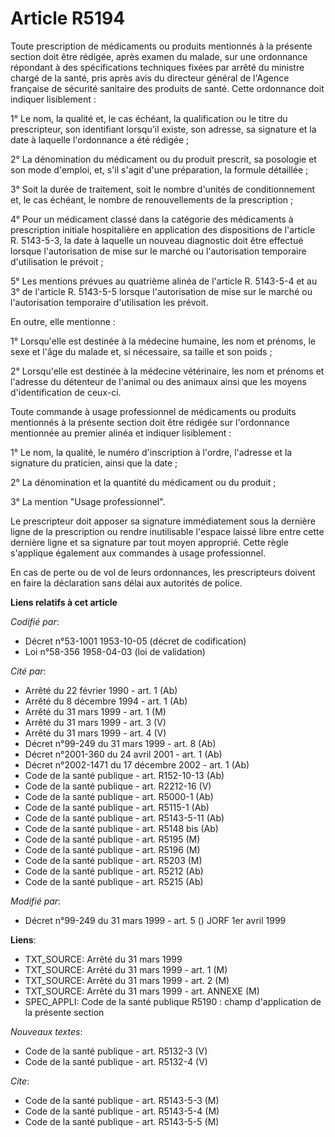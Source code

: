 # Article R5194

Toute prescription de médicaments ou produits mentionnés à la présente section doit être rédigée, après examen du malade, sur
une ordonnance répondant à des spécifications techniques fixées par arrêté du ministre chargé de la santé, pris après avis du
directeur général de l'Agence française de sécurité sanitaire des produits de santé. Cette ordonnance doit indiquer
lisiblement :

1° Le nom, la qualité et, le cas échéant, la qualification ou le titre du prescripteur, son identifiant lorsqu'il existe, son
adresse, sa signature et la date à laquelle l'ordonnance a été rédigée ;

2° La dénomination du médicament ou du produit prescrit, sa posologie et son mode d'emploi, et, s'il s'agit d'une
préparation, la formule détaillée ;

3° Soit la durée de traitement, soit le nombre d'unités de conditionnement et, le cas échéant, le nombre de renouvellements
de la prescription ;

4° Pour un médicament classé dans la catégorie des médicaments à prescription initiale hospitalière en application des
dispositions de l'article R. 5143-5-3, la date à laquelle un nouveau diagnostic doit être effectué lorsque l'autorisation de
mise sur le marché ou l'autorisation temporaire d'utilisation le prévoit ;

5° Les mentions prévues au quatrième alinéa de l'article R. 5143-5-4 et au 3° de l'article R. 5143-5-5 lorsque l'autorisation
de mise sur le marché ou l'autorisation temporaire d'utilisation les prévoit.

En outre, elle mentionne :

1° Lorsqu'elle est destinée à la médecine humaine, les nom et prénoms, le sexe et l'âge du malade et, si nécessaire, sa
taille et son poids ;

2° Lorsqu'elle est destinée à la médecine vétérinaire, les nom et prénoms et l'adresse du détenteur de l'animal ou des
animaux ainsi que les moyens d'identification de ceux-ci.

Toute commande à usage professionnel de médicaments ou produits mentionnés à la présente section doit être rédigée sur
l'ordonnance mentionnée au premier alinéa et indiquer lisiblement :

1° Le nom, la qualité, le numéro d'inscription à l'ordre, l'adresse et la signature du praticien, ainsi que la date ;

2° La dénomination et la quantité du médicament ou du produit ;

3° La mention "Usage professionnel".

Le prescripteur doit apposer sa signature immédiatement sous la dernière ligne de la prescription ou rendre inutilisable
l'espace laissé libre entre cette dernière ligne et sa signature par tout moyen approprié. Cette règle s'applique également
aux commandes à usage professionnel.

En cas de perte ou de vol de leurs ordonnances, les prescripteurs doivent en faire la déclaration sans délai aux autorités de
police.

**Liens relatifs à cet article**

_Codifié par_:

  - Décret n°53-1001 1953-10-05 (décret de codification)
  - Loi n°58-356 1958-04-03 (loi de validation)

_Cité par_:

  - Arrêté du 22 février 1990 - art. 1 (Ab)
  - Arrêté du 8 décembre 1994 - art. 1 (Ab)
  - Arrêté du 31 mars 1999 - art. 1 (M)
  - Arrêté du 31 mars 1999 - art. 3 (V)
  - Arrêté du 31 mars 1999 - art. 4 (V)
  - Décret n°99-249 du 31 mars 1999 - art. 8 (Ab)
  - Décret n°2001-360 du 24 avril 2001 - art. 1 (Ab)
  - Décret n°2002-1471 du 17 décembre 2002 - art. 1 (Ab)
  - Code de la santé publique - art. R152-10-13 (Ab)
  - Code de la santé publique - art. R2212-16 (V)
  - Code de la santé publique - art. R5000-1 (Ab)
  - Code de la santé publique - art. R5115-1 (Ab)
  - Code de la santé publique - art. R5143-5-11 (Ab)
  - Code de la santé publique - art. R5148 bis (Ab)
  - Code de la santé publique - art. R5195 (M)
  - Code de la santé publique - art. R5196 (M)
  - Code de la santé publique - art. R5203 (M)
  - Code de la santé publique - art. R5212 (Ab)
  - Code de la santé publique - art. R5215 (Ab)

_Modifié par_:

  - Décret n°99-249 du 31 mars 1999 - art. 5 () JORF 1er avril 1999

**Liens**:

  - TXT_SOURCE: Arrêté du 31 mars 1999
  - TXT_SOURCE: Arrêté du 31 mars 1999 - art. 1 (M)
  - TXT_SOURCE: Arrêté du 31 mars 1999 - art. 2 (M)
  - TXT_SOURCE: Arrêté du 31 mars 1999 - art. ANNEXE (M)
  - SPEC_APPLI: Code de la santé publique R5190 : champ d'application de la présente section

_Nouveaux textes_:

  - Code de la santé publique - art. R5132-3 (V)
  - Code de la santé publique - art. R5132-4 (V)

_Cite_:

  - Code de la santé publique - art. R5143-5-3 (M)
  - Code de la santé publique - art. R5143-5-4 (M)
  - Code de la santé publique - art. R5143-5-5 (M)
